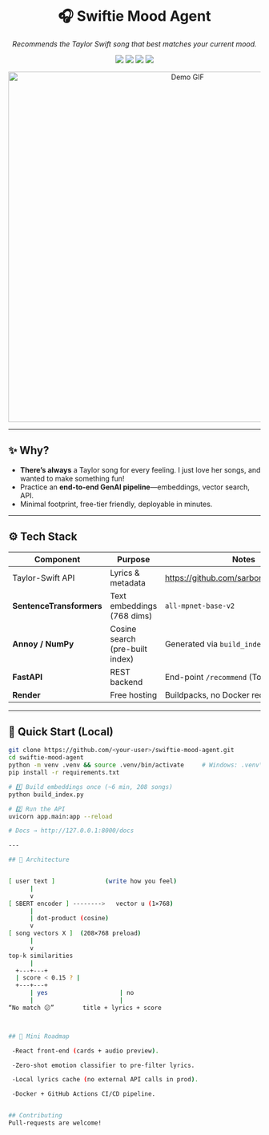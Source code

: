 <h1 align="center">🎧 Swiftie Mood Agent</h1>
<p align="center"><em>Recommends the Taylor Swift song that best matches your current mood.</em></p>

<p align="center">
  <img src="https://img.shields.io/badge/python-3.12-blue?logo=python">
  <img src="https://img.shields.io/badge/FastAPI-0.110-009688?logo=fastapi">
  <img src="https://img.shields.io/badge/SBERT-all--mpnet--base--v2-ff69b4">
  <img src="https://img.shields.io/badge/Deploy-Render-46e3b7?logo=render">
</p>

<!-- Replace with your own GIF / screenshot -->
<p align="center">
  <img src="docs/demo.gif" width="700" alt="Demo GIF">
</p>

---

## ✨ Why?

* **There’s always** a Taylor song for every feeling. I just love her songs, and wanted to make something fun!
* Practice an **end-to-end GenAI pipeline**—embeddings, vector search, API.
* Minimal footprint, free-tier friendly, deployable in minutes.

---

## ⚙️ Tech Stack

| Component             | Purpose                               | Notes |
|-----------------------|---------------------------------------|-------|
| Taylor-Swift API      | Lyrics & metadata                     | <https://github.com/sarbor/taylor_swift_api> |
| **SentenceTransformers** | Text embeddings (768 dims)           | `all-mpnet-base-v2` |
| **Annoy / NumPy**     | Cosine search (pre-built index)       | Generated via `build_index.py` |
| **FastAPI**           | REST backend                          | End-point `/recommend` (Top-k) |
| **Render**            | Free hosting                          | Buildpacks, no Docker required |

---

## 🚀 Quick Start (Local)

```bash
git clone https://github.com/<your-user>/swiftie-mood-agent.git
cd swiftie-mood-agent
python -m venv .venv && source .venv/bin/activate     # Windows: .venv\Scripts\activate
pip install -r requirements.txt

# 1️⃣ Build embeddings once (~6 min, 208 songs)
python build_index.py

# 2️⃣ Run the API
uvicorn app.main:app --reload

# Docs → http://127.0.0.1:8000/docs

---

## 🚀 Architecture


[ user text ]              (write how you feel)
      |
      v
[ SBERT encoder ] -------->   vector u (1×768)
      |
      | dot-product (cosine)
      v
[ song vectors X ]  (208×768 preload)
      |
      v
top-k similarities
      |
  +---+---+
  | score < 0.15 ? |
  +---+---+
      | yes                    | no
      |                        |
“No match 😕”        title + lyrics + score



## 🌱 Mini Roadmap

 -React front-end (cards + audio preview).

 -Zero-shot emotion classifier to pre-filter lyrics.

 -Local lyrics cache (no external API calls in prod).

 -Docker + GitHub Actions CI/CD pipeline.


## Contributing
Pull-requests are welcome! 



